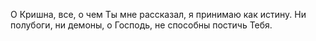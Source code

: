 О Кришна, все, о чем Ты мне рассказал, я принимаю как истину. Ни полубоги, ни демоны, о Господь, не способны постичь Тебя.